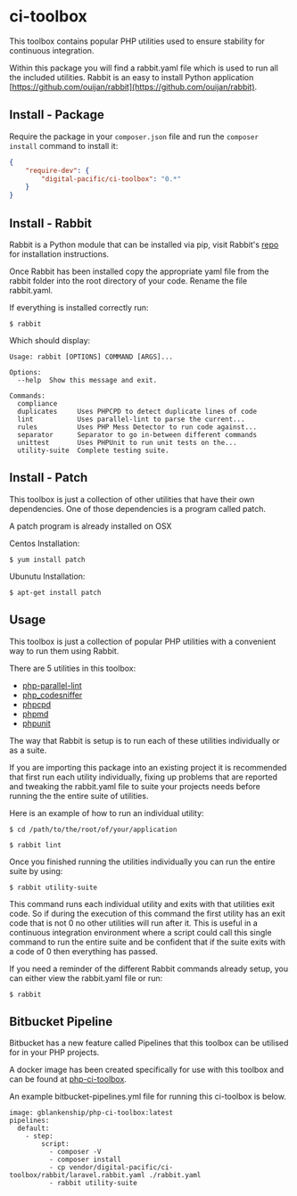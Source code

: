 # ci-toolbox

This toolbox contains popular PHP utilities used to ensure stability for continuous integration.

Within this package you will find a rabbit.yaml file which is used to run all the included utilities. Rabbit is an easy to install Python application [https://github.com/ouijan/rabbit](https://github.com/ouijan/rabbit).

## Install - Package

Require the package in your `composer.json` file and run the `composer install` command to install it:

```json
{
    "require-dev": {
        "digital-pacific/ci-toolbox": "0.*"
    }
}
```

## Install - Rabbit

Rabbit is a Python module that can be installed via pip, visit Rabbit's [repo](https://github.com/ouijan/rabbit) for installation instructions.

Once Rabbit has been installed copy the appropriate yaml file from the rabbit folder into the root directory of your code. Rename the file rabbit.yaml.

If everything is installed correctly run:

```
$ rabbit
```

Which should display:

```
Usage: rabbit [OPTIONS] COMMAND [ARGS]...

Options:
  --help  Show this message and exit.

Commands:
  compliance
  duplicates     Uses PHPCPD to detect duplicate lines of code
  lint           Uses parallel-lint to parse the current...
  rules          Uses PHP Mess Detector to run code against...
  separator      Separator to go in-between different commands
  unittest       Uses PHPUnit to run unit tests on the...
  utility-suite  Complete testing suite.
```

## Install - Patch

This toolbox is just a collection of other utilities that have their own dependencies. One of those dependencies is a program called patch.

A patch program is already installed on OSX

Centos Installation:

```
$ yum install patch
```

Ubunutu Installation:

```
$ apt-get install patch
```

## Usage

This toolbox is just a collection of popular PHP utilities with a convenient way to run them using Rabbit.

There are 5 utilities in this toolbox:

- [php-parallel-lint](https://github.com/JakubOnderka/PHP-Parallel-Lint)
- [php_codesniffer](https://github.com/squizlabs/PHP_CodeSniffer)
- [phpcpd](https://github.com/sebastianbergmann/phpcpd)
- [phpmd](https://github.com/phpmd/phpmd)
- [phpunit](https://github.com/sebastianbergmann/phpunit)

The way that Rabbit is setup is to run each of these utilities individually or as a suite.

If you are importing this package into an existing project it is recommended that first run each utility individually, fixing up problems that are reported and tweaking the rabbit.yaml file to suite your projects needs before running the the entire suite of utilities.

Here is an example of how to run an individual utility:

```
$ cd /path/to/the/root/of/your/application
```

```
$ rabbit lint
```

Once you finished running the utilities individually you can run the entire suite by using:

```
$ rabbit utility-suite
```

This command runs each individual utility and exits with that utilities exit code. So if during the execution of this command the first utility has an exit code that is not 0 no other utilities will run after it. This is useful in a continuous integration environment where a script could call this single command to run the entire suite and be confident that if the suite exits with a code of 0 then everything has passed.

If you need a reminder of the different Rabbit commands already setup, you can either view the rabbit.yaml file or run:

```
$ rabbit
```

## Bitbucket Pipeline

Bitbucket has a new feature called Pipelines that this toolbox can be utilised for in your PHP projects.

A docker image has been created specifically for use with this toolbox and can be found at [php-ci-toolbox](https://hub.docker.com/r/gblankenship/php-ci-toolbox/).

An example bitbucket-pipelines.yml file for running this ci-toolbox is below.

```
image: gblankenship/php-ci-toolbox:latest
pipelines:
  default:
    - step:
        script:
          - composer -V
          - composer install
          - cp vendor/digital-pacific/ci-toolbox/rabbit/laravel.rabbit.yaml ./rabbit.yaml
          - rabbit utility-suite
```
